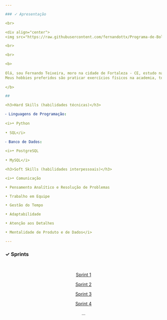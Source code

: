 ```yaml
---

### ✓ Apresentação

<br>

<div align="center">
<img src="https://raw.githubusercontent.com/fernandottx/Programa-de-Bolsas/refs/heads/main/perfil.jpeg" width="300px" />

<br>

<br>

<b>
    
Olá, sou Fernando Teixeira, moro na cidade de Fortaleza - CE, estudo na instituição de ensino UNICESUMAR, curso SUPERIOR DE TECNOLOGIA EM ANÁLISE E DESENVOLVIMENTO DE SISTEMAS, atualmente no 4º semestre e não possuo experiências na àrea de tecnologia.
Meus hobbies preferidos são praticar exercícios físicos na academia, tocar piano, estudar programação na àrea que eu mais gosto (Data Science) e compartilhar momentos com minha família.
    
</b>

##

<h3>Hard Skills (habilidades técnicas)</h3>

⁃ Linguagens de Programação:
   
<i>• Python
   
• SQL</i>

⁃ Banco de Dados:
   
<i>• PostgreSQL
   
• MySQL</i>

<h3>Soft Skills (habilidades interpessoais)</h3>

<i>• Comunicação

• Pensamento Analítico e Resolução de Problemas

• Trabalho em Equipe

• Gestão do Tempo

• Adaptabilidade

• Atenção aos Detalhes

• Mentalidade de Produto e de Dados</i>

---
```


</div>

### ✓ Sprints

<br>

<div align="center">
    
[Sprint 1](/Sprint-1/README.md)

[Sprint 2](/Sprint-2/README.md)

[Sprint 3](/Sprint-3/README.md)

[Sprint 4](/Sprint-4/README.md)

...

</div>

